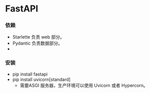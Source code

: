 # FastAPI    


### 依赖
- Starlette 负责 web 部分。
- Pydantic 负责数据部分。
- 
### 安装
- pip install fastapi
- pip install uvicorn[standard]
  - 需要ASGI 服务器，生产环境可以使用 Uvicorn 或者 Hypercorn。